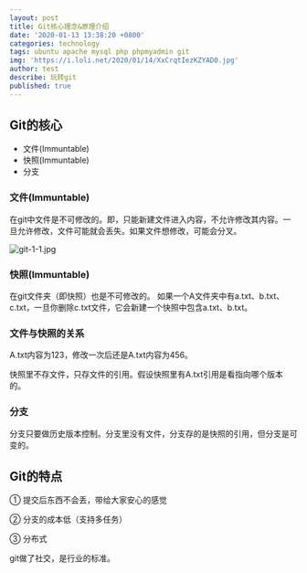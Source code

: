 ```yaml
---
layout: post
title: Git核心理念&原理介绍
date: '2020-01-13 13:38:20 +0800'
categories: technology
tags: ubuntu apache mysql php phpmyadmin git
img: 'https://i.loli.net/2020/01/14/XxCrqtIezKZYADO.jpg'
author: test
describe: 玩转git
published: true
---
```


## Git的核心

+ 文件(Immuntable)
+ 快照(Immuntable)
+ 分支

### 文件(Immuntable)

  在git中文件是不可修改的。即，只能新建文件进入内容，不允许修改其内容。一旦允许修改，文件可能就会丢失。如果文件想修改，可能会分叉。
  
  ![git-1-1.jpg](https://i.loli.net/2020/01/14/qRNl8dJOvLWbDiw.jpg)

### 快照(Immuntable)

  在git文件夹（即快照）也是不可修改的。
  如果一个A文件夹中有a.txt、b.txt、c.txt，一旦你删除c.txt文件，它会新建一个快照中包含a.txt、b.txt。

### 文件与快照的关系

A.txt内容为123，修改一次后还是A.txt内容为456。

快照里不存文件，只存文件的引用。假设快照里有A.txt引用是看指向哪个版本的。

### 分支

分支只要做历史版本控制。分支里没有文件，分支存的是快照的引用，但分支是可变的。

## Git的特点

① 提交后东西不会丢，带给大家安心的感觉

② 分支的成本低（支持多任务）

③ 分布式

git做了社交，是行业的标准。
